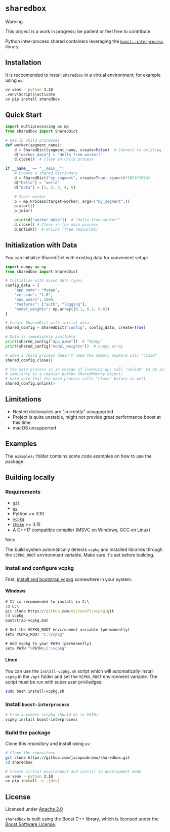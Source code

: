 # `sharedbox`

> [!WARNING]
> This project is a work in progress; be patient or feel free to contribute.

Python inter-process shared containers leveraging the [`boost::interprocess`](https://www.boost.org/doc/libs/latest/doc/html/interprocess.html) library.

## Installation

It is reccomended to install `sharedbox` in a virtual environment; for example using `uv`:

```sh
uv venv --python 3.10
.venv\Scripts\activate
uv pip install sharedbox
```

## Quick Start

```python
import multiprocessing as mp
from sharedbox import SharedDict

# Use in child processes
def worker(segment_name):
    d = SharedDict(segment_name, create=False)  # Connect to existing
    d["worker_data"] = "Hello from worker!"
    d.close()  # Close in child process

if __name__ == "__main__":
    # Create a shared dictionary
    d = SharedDict("my_segment", create=True, size=10*1024*1024)
    d["hello"] = "world"
    d["data"] = [1, 2, 3, 4, 5]

    # Start worker
    p = mp.Process(target=worker, args=("my_segment",))
    p.start()
    p.join()

    print(d["worker_data"])  # "Hello from worker!"
    d.close() # Close in the main process
    d.unlink()  # Unlink (free resources)
```

## Initialization with Data

You can initialize SharedDict with existing data for convenient setup:

```python
import numpy as np
from sharedbox import SharedDict

# Initialize with mixed data types
config_data = {
    "app_name": "MyApp",
    "version": "1.0",
    "max_users": 1000,
    "features": ["auth", "logging"],
    "model_weights": np.array([0.1, 0.3, 0.6])
}

# Create SharedDict with initial data
shared_config = SharedDict("config", config_data, create=True)

# Data is immediately available
print(shared_config["app_name"])  # "MyApp"
print(shared_config["model_weights"])  # numpy array

# when a child process doesn't need the memory anymore call "close"
shared_config.close()

# the main process is in charge of cleaning up; call "unlink" to do so,
# similarly to a regular python SharedMemory object;
# make sure that the main process calls "close" before as well
shared_config.unlink()
```

## Limitations

- Nested dictionaries are "currently" unsupported
- Project is quite unstable, might not provide great performance boost at this time
- macOS unsupported

## Examples

The `examples/` folder contains some code examples on how to use the package.

## Building locally

### Requirements

- [`git`](https://git-scm.com/downloads)
- [`uv`](https://docs.astral.sh/uv/getting-started/installation/)
- Python >= 3.10
- [`vcpkg`](https://vcpkg.io/en/)
- [`CMake`](https://cmake.org/download/) >= 3.15
- A C++17 compatible compiler (MSVC on Windows, GCC on Linux)

> [!NOTE]
> The build system automatically detects `vcpkg` and installed libraries through the `VCPKG_ROOT` environment variable.
> Make sure it's set before building.

### Install and configure vcpkg

First, [install and bootstrap vcpkg](https://learn.microsoft.com/en-us/vcpkg/get_started/get-started?pivots=shell-cmd) somewhere in your system.

#### Windows
```cmd
# It is recommended to install in C:\
cd C:\
git clone https://github.com/microsoft/vcpkg.git
cd vcpkg
bootstrap-vcpkg.bat

# Set the VCPKG_ROOT environment variable (permanently)
setx VCPKG_ROOT "C:\vcpkg"

# Add vcpkg to your PATH (permanently)
setx PATH "%PATH%;C:\vcpkg"
```

#### Linux
You can use the `install-vcpkg.sh` script which will
automatically install `vcpkg` in the `/opt` folder
and set the `VCPKG_ROOT` environment variable.
The script must be run with super user priviledges:

```bash
sudo bash install-vcpkg.sh
```

### Install `boost-interprocess`

```bash
# From anywhere (vcpkg should be in PATH)
vcpkg install boost-interprocess
```

### Build the package

Clone this repository and install using `uv`:

```bash
# Clone the repository
git clone https://github.com/jacopoabramo/sharedbox.git
cd sharedbox

# Create virtual environment and install in development mode
uv venv --python 3.10
uv pip install -e .[dev]
```

## License

Licensed under [Apache 2.0](./LICENSE)

`sharedbox` is built using the Boost C++ library, which is licensed under the [Boost Software License](https://boost.org.cpp.al/LICENSE_1_0.txt).
